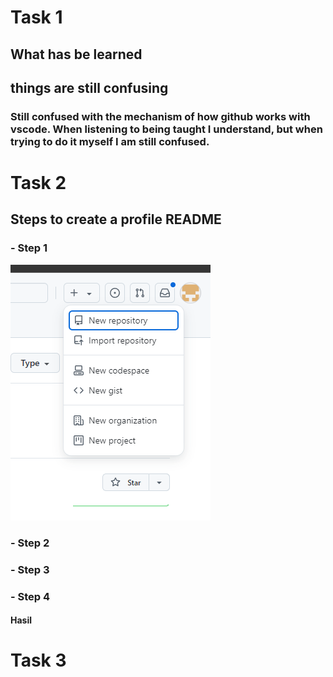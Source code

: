 # Task 1
## What has be learned
### 
## things are still confusing
### Still confused with the mechanism of how github works with vscode. When listening to being taught I understand, but when trying to do it myself I am still confused.
# Task 2
## Steps to create a profile README
### - Step 1
![step1](https://github.com/chuuyankhraa/chuuyankhraapt1/blob/main/1%20step.PNG)
### - Step 2
### - Step 3
### - Step 4
#### Hasil
# Task 3
##
###
##
###
##
###